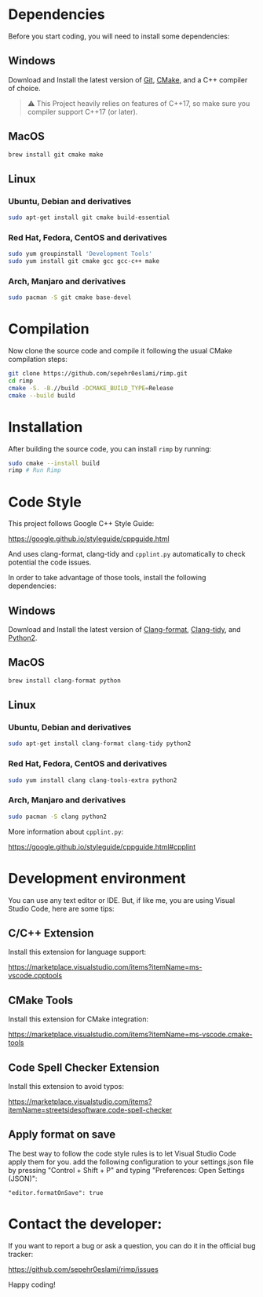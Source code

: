 # Dependencies
Before you start coding, you will need to install some dependencies:

## Windows

Download and Install the latest version of [Git](https://git-scm.com/downloads), [CMake](https://cmake.org/download/), and a C++ compiler of choice. 

> :warning: This Project heavily relies on features of C++17, so make sure you compiler support C++17 (or later).

## MacOS

```sh
brew install git cmake make
```

## Linux

### Ubuntu, Debian and derivatives

```sh
sudo apt-get install git cmake build-essential 
```

### Red Hat, Fedora, CentOS and derivatives

```sh
sudo yum groupinstall 'Development Tools'
sudo yum install git cmake gcc gcc-c++ make
```

### Arch, Manjaro and derivatives

```sh
sudo pacman -S git cmake base-devel
```


# Compilation
Now clone the source code and compile it following the usual CMake compilation steps:

```sh
git clone https://github.com/sepehr0eslami/rimp.git
cd rimp
cmake -S. -B.//build -DCMAKE_BUILD_TYPE=Release
cmake --build build 
```

# Installation
After building the source code, you can install `rimp` by running:

```sh
sudo cmake --install build
rimp # Run Rimp
```

# Code Style

This project follows Google C++ Style Guide:

https://google.github.io/styleguide/cppguide.html

And uses clang-format, clang-tidy and `cpplint.py` automatically to check potential the code issues.

In order to take advantage of those tools, install the following dependencies:

## Windows

Download and Install the latest version of [Clang-format](https://llvm.org/builds/), [Clang-tidy](https://llvm.org/builds/), and [Python2](https://www.python.org/downloads/release/python-2718/).

## MacOS

```sh
brew install clang-format python
```

## Linux

### Ubuntu, Debian and derivatives

```sh
sudo apt-get install clang-format clang-tidy python2
```

### Red Hat, Fedora, CentOS and derivatives

```sh
sudo yum install clang clang-tools-extra python2
```

### Arch, Manjaro and derivatives

```sh
sudo pacman -S clang python2
```

More information about `cpplint.py`:

https://google.github.io/styleguide/cppguide.html#cpplint

# Development environment

You can use any text editor or IDE. But, if like me, you are using Visual Studio Code, here are some
tips:

## C/C++ Extension

Install this extension for language support:

https://marketplace.visualstudio.com/items?itemName=ms-vscode.cpptools

## CMake Tools

Install this extension for CMake integration:

https://marketplace.visualstudio.com/items?itemName=ms-vscode.cmake-tools

## Code Spell Checker Extension

Install this extension to avoid typos:

https://marketplace.visualstudio.com/items?itemName=streetsidesoftware.code-spell-checker

## Apply format on save

The best way to follow the code style rules is to let Visual Studio Code apply them for you.
add the following configuration to your settings.json file by
pressing "Control + Shift + P" and typing "Preferences: Open Settings (JSON)":

```
"editor.formatOnSave": true
```

# Contact the developer:

If you want to report a bug or ask a question, you can do it in the official bug tracker:

https://github.com/sepehr0eslami/rimp/issues

Happy coding!
